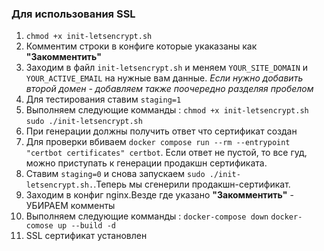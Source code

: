 ### Для использования SSL

1. `chmod +x init-letsencrypt.sh`
2. Комментим строки в конфиге которые укаказаны как **"Закомментить"**
3. Заходим в файл `init-letsencrypt.sh` и меняем `YOUR_SITE_DOMAIN` и `YOUR_ACTIVE_EMAIL` на нужные вам данные.
*Если нужно добавить второй домен - добавляем также поочередно разделяя пробелом*
4. Для тестирования ставим `staging=1`
5. Выполняем следующие комманды :
`chmod +x init-letsencrypt.sh`  `sudo ./init-letsencrypt.sh`
6. При генерации должны получить ответ что сертификат создан
7. Для проверки вбиваем
`docker compose run --rm --entrypoint "certbot certificates" certbot`.
Если ответ не пустой, то все гуд, можно приступать к генерации продакшн сертификата.
8. Ставим `staging=0` и снова запускаем `sudo ./init-letsencrypt.sh.`.Теперь мы сгенерили продакшн-сертификат.
9. Заходим в конфиг nginx.Везде где указано **"Закомментить"** - УБИРАЕМ комменты
10. Выполняем следующие комманды :
`docker-compose down` `docker-comose up --build -d`
11. SSL сертификат установлен
